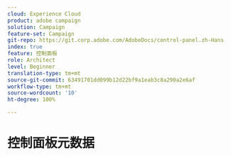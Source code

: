 ```yaml
---
cloud: Experience Cloud
product: adobe campaign
solution: Campaign
feature-set: Campaign
git-repo: https://git.corp.adobe.com/AdobeDocs/control-panel.zh-Hans
index: true
feature: 控制面板
role: Architect
level: Beginner
translation-type: tm+mt
source-git-commit: 63491701dd099b12d22bf9a1eab3c8a290a2e6af
workflow-type: tm+mt
source-wordcount: '10'
ht-degree: 100%

---
```



# 控制面板元数据
